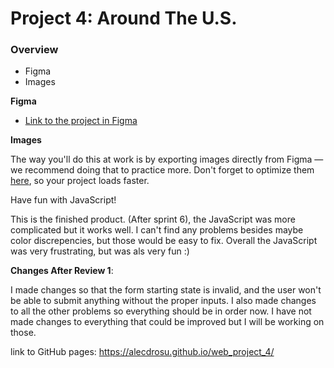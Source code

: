 # Project 4: Around The U.S.

### Overview

* Figma
* Images

**Figma**

* [Link to the project in Figma](https://www.figma.com/file/SurN1jaeEQIhuZEDMhmWWf/Sprint-4-Around-The-U.S.-desktop-mobile?node-id=0%3A1)

**Images**

The way you'll do this at work is by exporting images directly from Figma — we recommend doing that to practice more. Don't forget to optimize them [here](https://tinypng.com/), so your project loads faster. 

Have fun with JavaScript!

This is the finished product. (After sprint 6), the JavaScript was more complicated but it works well. I can't find any problems besides maybe color discrepencies, but those would be easy to fix. Overall the JavaScript was very frustrating, but was als very fun :)

**Changes After Review 1**:

I made changes so that the form starting state is invalid, and the user won't be able to submit anything without the proper inputs. I also made changes to all the other problems so everything should be in order now. I have not made changes to everything that could be improved but I will be working on those. 

link to GitHub pages: https://alecdrosu.github.io/web_project_4/